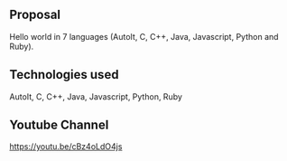 
Proposal
-----------------------------------------------------------------------------------------
Hello world in 7 languages (AutoIt, C, C++, Java, Javascript, Python and Ruby).

Technologies used
-----------------------------------------------------------------------------------------
AutoIt, C, C++, Java, Javascript, Python, Ruby

Youtube Channel
-----------------------------------------------------------------------------------------
https://youtu.be/cBz4oLdO4js
